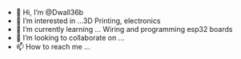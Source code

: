 - 👋 Hi, I’m @Dwall36b
- 👀 I’m interested in ...3D Printing, electronics
- 🌱 I’m currently learning ... Wiring and programming esp32 boards
- 💞️ I’m looking to collaborate on ...
- 📫 How to reach me ...

<!---
Dwall36b/Dwall36b is a ✨ special ✨ repository because its `README.md` (this file) appears on your GitHub profile.
You can click the Preview link to take a look at your changes.
--->
